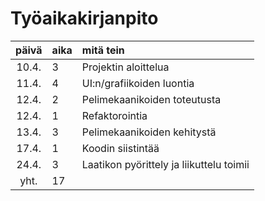 # Työaikakirjanpito

| päivä | aika | mitä tein  |
| :----:|:-----| :-----|
| 10.4. | 3    | Projektin aloittelua |
| 11.4. | 4    | UI:n/grafiikoiden luontia |
| 12.4. | 2    | Pelimekaanikoiden toteutusta |
| 12.4. | 1    | Refaktorointia |
| 13.4. | 3    | Pelimekaanikoiden kehitystä |
| 17.4. | 1    | Koodin siistintää |
| 24.4. | 3    | Laatikon pyörittely ja liikuttelu toimii |
| yht.  | 17    | |